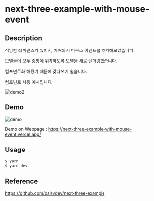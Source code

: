 # next-three-example-with-mouse-event

## Description

적당한 레퍼런스가 있어서, 가져와서 마우스 이벤트를 추가해보았습니다.

모델들이 모두 중앙에 위치하도록 모델을 새로 렌더링했습니다.

컴포넌트화 해뒀기 때문에 갖다쓰기 쉽습니다.

컴포넌트 사용 예시입니다.

![demo2](https://user-images.githubusercontent.com/86578246/221409978-f252664f-cf0d-43b3-b30b-512f0a7ed519.gif)

## Demo
![demo](https://user-images.githubusercontent.com/86578246/221409732-f3031291-f17b-447b-b55c-d62100819acc.gif)

Demo on Webpage : https://next-three-example-with-mouse-event.vercel.app/


## Usage
```sh
$ yarn
$ yarn dev
```

## Reference
https://github.com/oslavdev/next-three-example
